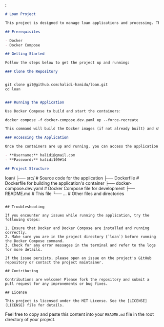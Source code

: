:

```markdown
# Loan Project

This project is designed to manage loan applications and processing. The application is containerized using Docker and can be easily set up using Docker Compose.

## Prerequisites

- Docker
- Docker Compose

## Getting Started

Follow the steps below to get the project up and running:

### Clone the Repository


git clone git@github.com:halidi-hamidu/loan.git
cd loan


### Running the Application

Use Docker Compose to build and start the containers:

docker compose -f docker-compose.dev.yaml up --force-recreate

This command will build the Docker images (if not already built) and start the containers defined in the `docker-compose.dev.yaml` file.

### Accessing the Application

Once the containers are up and running, you can access the application in your web browser. The default login credentials are:

- **Username:** halidi@gmail.com
- **Password:** halidi109#14

## Project Structure

```
loan/
├── src/                      # Source code for the application
├── Dockerfile                # Dockerfile for building the application's container
├── docker-compose.dev.yaml   # Docker Compose file for development
├── README.md                 # This file
└── ...                       # Other files and directories
```

## Troubleshooting

If you encounter any issues while running the application, try the following steps:

1. Ensure that Docker and Docker Compose are installed and running correctly.
2. Make sure you are in the project directory (`loan`) before running the Docker Compose command.
3. Check for any error messages in the terminal and refer to the logs for more details.

If the issue persists, please open an issue on the project's GitHub repository or contact the project maintainer.

## Contributing

Contributions are welcome! Please fork the repository and submit a pull request for any improvements or bug fixes.

## License

This project is licensed under the MIT License. See the [LICENSE](LICENSE) file for details.
```

Feel free to copy and paste this content into your `README.md` file in the root directory of your project.
